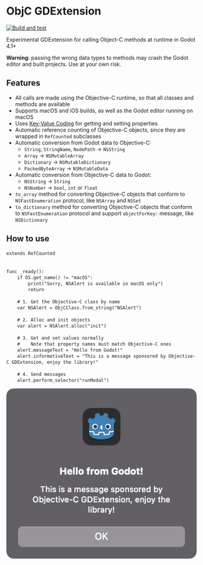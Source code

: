 # ObjC GDExtension
[![Build and test](https://github.com/gilzoide/objc-gdextension/actions/workflows/build.yml/badge.svg)](https://github.com/gilzoide/objc-gdextension/actions/workflows/build.yml)

Experimental GDExtension for calling Object-C methods at runtime in Godot 4.1+

**Warning**: passing the wrong data types to methods may crash the Godot editor and built projects.
Use at your own risk.


## Features
- All calls are made using the Objective-C runtime, so that all classes and methods are available
- Supports macOS and iOS builds, as well as the Godot editor running on macOS
- Uses [Key-Value Coding](https://developer.apple.com/documentation/objectivec/nsobject/nskeyvaluecoding) for getting and setting properties
- Automatic reference counting of Objective-C objects, since they are wrapped in `RefCounted` subclasses
- Automatic conversion from Godot data to Objective-C:
  + `String`, `StringName`, `NodePath` -> `NSString`
  + `Array` -> `NSMutableArray`
  + `Dictionary` -> `NSMutableDictionary`
  + `PackedByteArray` -> `NSMutableData`
- Automatic conversion from Objective-C data to Godot:
  + `NSString` -> `String`
  + `NSNumber` -> `bool`, `int` or `float`
- `to_array` method for converting Objective-C objects that conform to `NSFastEnumeration` protocol, like `NSArray` and `NSSet`
- `to_dictionary` method for converting Objective-C objects that conform to `NSFastEnumeration` protocol and support `objectForKey:` message, like `NSDictionary`


## How to use
```gdscript
extends RefCounted


func _ready():
    if OS.get_name() != "macOS":
        print("Sorry, NSAlert is available in macOS only")
        return

    # 1. Get the Objective-C class by name
    var NSAlert = ObjCClass.from_string("NSAlert")

    # 2. Alloc and init objects
    var alert = NSAlert.alloc("init")
    
    # 3. Get and set values normally
    #    Note that property names must match Objective-C ones
    alert.messageText = "Hello from Godot!"
    alert.informativeText = "This is a message sponsored by Objective-C GDExtension, enjoy the library!"

    # 4. Send messages
    alert.perform_selector("runModal")
```
![Native macOS alert window showing the message text set via GDScript](extras/hello_from_godot.png)
